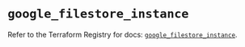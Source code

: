 # `google_filestore_instance`

Refer to the Terraform Registry for docs: [`google_filestore_instance`](https://registry.terraform.io/providers/hashicorp/google-beta/6.24.0/docs/resources/google_filestore_instance).
